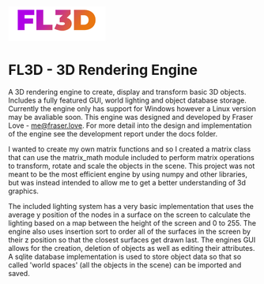 
![alt text](https://github.com/fraserlove/fl3d-engine/blob/master/images/FL3D_small.png)
# FL3D - 3D Rendering Engine
A 3D rendering engine to create, display and transform basic 3D objects. Includes a fully featured GUI, world lighting and object database storage. Currently the engine only has support for Windows however a Linux version may be avaliable soon. This engine was designed and developed by Fraser Love - me@fraser.love. For more detail into the design and implementation of the engine see the development report under the docs folder.

I wanted to create my own matrix functions and so I created a matrix class that can use the matrix_math module included to perform matrix operations to transform, rotate and scale the objects in the scene. This project was not meant to be the most efficient engine by using numpy and other libraries, but was instead intended to allow me to get a better understanding of 3d graphics.

The included lighting system has a very basic implementation that uses the average y position of the nodes in a surface on the screen to calculate the lighting based on a map between the height of the screen and 0 to 255. The engine also uses insertion sort to order all of the surfaces in the screen by their z position so that the closest surfaces get drawn last. The engines GUI allows for the creation, deletion of objects as well as editing their attributes. A sqlite database implementation is used to store object data so that so called 'world spaces' (all the objects in the scene) can be imported and saved.
